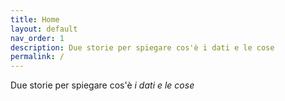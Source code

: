 ```yaml
---
title: Home
layout: default
nav_order: 1
description: Due storie per spiegare cos'è i dati e le cose
permalink: /
---
```


Due storie per spiegare cos'è *i dati e le cose*
